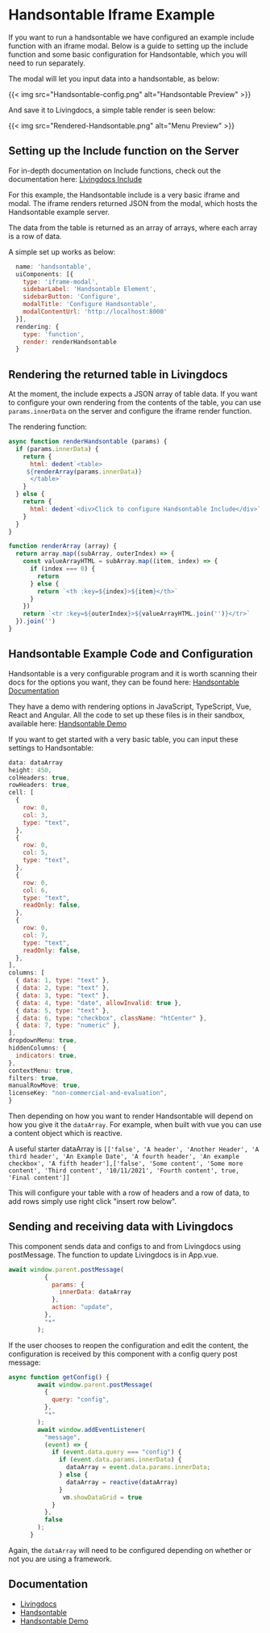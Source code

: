 # Handsontable Iframe Example

If you want to run a handsontable we have configured an example include function with an iframe modal. Below is a guide to setting up the include function and some basic configuration for Handsontable, which you will need to run separately.

The modal will let you input data into a handsontable, as below:

{{< img src="Handsontable-config.png" alt="Handsontable Preview" >}}

And save it to Livingdocs, a simple table render is seen below:

{{< img src="Rendered-Handsontable.png" alt="Menu Preview" >}}


## Setting up the Include function on the Server

For in-depth documentation on Include functions, check out the documentation here: [Livingdocs Include](https://docs.livingdocs.io/reference-docs/server-extensions/include-functions/)

For this example, the Handsontable include is a very basic iframe and modal. The iframe renders returned JSON from the modal, which hosts the Handsontable example server.

The data from the table is returned as an array of arrays, where each array is a row of data.

A simple set up works as below:

```javascript
  name: 'handsontable',
  uiComponents: [{
    type: 'iframe-modal',
    sidebarLabel: 'Handsontable Element',
    sidebarButton: 'Configure',
    modalTitle: 'Configure Handsontable',
    modalContentUrl: 'http://localhost:8000'
  }],
  rendering: {
    type: 'function',
    render: renderHandsontable
  }
```

## Rendering the returned table in Livingdocs

At the moment, the include expects a JSON array of table data. If you want to configure your own rendering from the contents of the table, you can use `params.innerData` on the server and configure the iframe render function.

The rendering function:

```javascript
async function renderHandsontable (params) {
  if (params.innerData) {
    return {
      html: dedent`<table>
     ${renderArray(params.innerData)}
      </table>`
    }
  } else {
    return {
      html: dedent`<div>Click to configure Handsontable Include</div>`
    }
  }
}

function renderArray (array) {
  return array.map((subArray, outerIndex) => {
    const valueArrayHTML = subArray.map((item, index) => {
      if (index === 0) {
        return
      } else {
        return `<th :key=${index}>${item}</th>`
      }
    })
    return `<tr :key=${outerIndex}>${valueArrayHTML.join('')}</tr>`
  }).join('')
}
```

## Handsontable Example Code and Configuration

Handsontable is a very configurable program and it is worth scanning their docs for the options you want, they can be found here: [Handsontable Documentation](https://handsontable.com/docs)

They have a demo with rendering options in JavaScript, TypeScript, Vue, React and Angular. All the code to set up these files is in their sandbox, available here: [Handsontable Demo](https://handsontable.com/demo)

If you want to get started with a very basic table, you can input these settings to Handsontable:

```javascript
data: dataArray
height: 450,
colHeaders: true,
rowHeaders: true,
cell: [
  {
    row: 0,
    col: 3,
    type: "text",
  },
  {
    row: 0,
    col: 5,
    type: "text",
  },
  {
    row: 0,
    col: 6,
    type: "text",
    readOnly: false,
  },
  {
    row: 0,
    col: 7,
    type: "text",
    readOnly: false,
  },
],
columns: [
  { data: 1, type: "text" },
  { data: 2, type: "text" },
  { data: 3, type: "text" },
  { data: 4, type: "date", allowInvalid: true },
  { data: 5, type: "text" },
  { data: 6, type: "checkbox", className: "htCenter" },
  { data: 7, type: "numeric" },
],
dropdownMenu: true,
hiddenColumns: {
  indicators: true,
},
contextMenu: true,
filters: true,
manualRowMove: true,
licenseKey: "non-commercial-and-evaluation",
}
```
Then depending on how you want to render Handsontable will depend on how you give it the `dataArray`. For example, when built with vue you can use a content object which is reactive.

A useful starter dataArray is `[['false', 'A header', 'Another Header', 'A third header', 'An Example Date', 'A fourth header', 'An example checkbox', 'A fifth header'],['false', 'Some content', 'Some more content', 'Third content', '10/11/2021', 'Fourth content', true, 'Final content']]`

This will configure your table with a row of headers and a row of data, to add rows simply use right click "insert row below".

## Sending and receiving data with Livingdocs

This component sends data and configs to and from Livingdocs using postMessage. The function to update Livingdocs is in App.vue.

```javascript
await window.parent.postMessage(
          {
            params: {
              innerData: dataArray
            },
            action: "update",
          },
          "*"
        );
```

If the user chooses to reopen the configuration and edit the content, the configuration is received by this component with a config query post message:

```javascript
async function getConfig() {
        await window.parent.postMessage(
          {
            query: "config",
          },
          "*"
        );
        await window.addEventListener(
          "message",
          (event) => {
            if (event.data.query === "config") {
              if (event.data.params.innerData) {
                dataArray = event.data.params.innerData;
              } else {
                dataArray = reactive(dataArray)
              }
               vm.showDataGrid = true
            }
          },
          false
        );
      }
```

Again, the `dataArray` will need to be configured depending on whether or not you are using a framework.

## Documentation

- [Livingdocs](https://docs.livingdocs.io/)
- [Handsontable](https://handsontable.com/docs)
- [Handsontable Demo](https://handsontable.com/demo)
